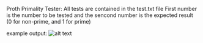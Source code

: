 Proth Primality Tester: 
All tests are contained in the test.txt file
First number is the number to be tested and the sencond number
is the expected result (0 for non-prime, and 1 for prime)

example output:
![alt text](https://imgur.com/a/aiAe4UY)
